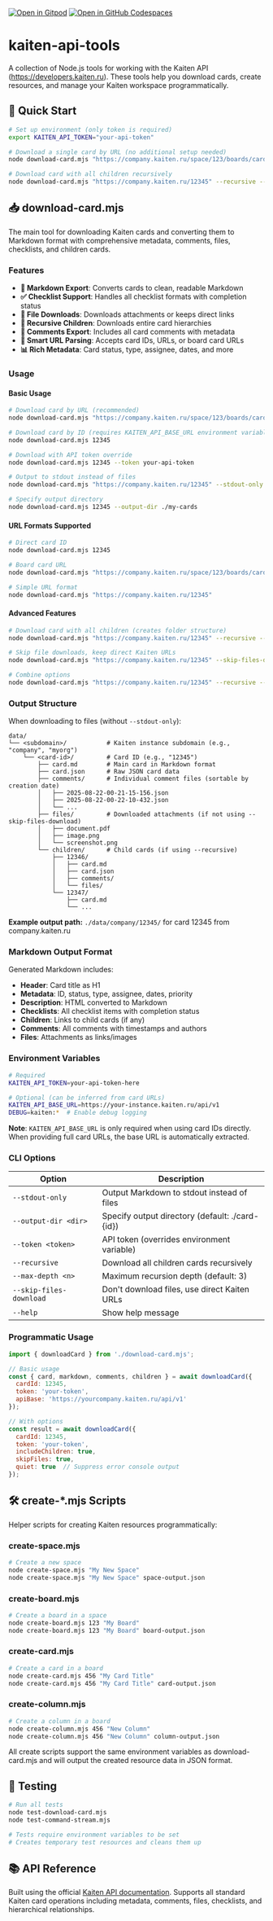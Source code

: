 [![Open in Gitpod](https://img.shields.io/badge/Gitpod-ready--to--code-f29718?logo=gitpod)](https://gitpod.io/#https://github.com/konard/kaiten-api-tools)
[![Open in GitHub Codespaces](https://img.shields.io/badge/GitHub%20Codespaces-Open-181717?logo=github)](https://github.com/codespaces/new?hide_repo_select=true&ref=main&repo=konard/kaiten-api-tools)

# kaiten-api-tools

A collection of Node.js tools for working with the Kaiten API (https://developers.kaiten.ru). These tools help you download cards, create resources, and manage your Kaiten workspace programmatically.

## 🚀 Quick Start

```bash
# Set up environment (only token is required)
export KAITEN_API_TOKEN="your-api-token"

# Download a single card by URL (no additional setup needed)
node download-card.mjs "https://company.kaiten.ru/space/123/boards/card/12345" --stdout-only

# Download card with all children recursively
node download-card.mjs "https://company.kaiten.ru/12345" --recursive --output-dir ./cards
```

## 📥 download-card.mjs

The main tool for downloading Kaiten cards and converting them to Markdown format with comprehensive metadata, comments, files, checklists, and children cards.

### Features

- **📝 Markdown Export**: Converts cards to clean, readable Markdown
- **✅ Checklist Support**: Handles all checklist formats with completion status
- **📎 File Downloads**: Downloads attachments or keeps direct links
- **🌳 Recursive Children**: Downloads entire card hierarchies  
- **💬 Comments Export**: Includes all card comments with metadata
- **🔗 Smart URL Parsing**: Accepts card IDs, URLs, or board card URLs
- **📊 Rich Metadata**: Card status, type, assignee, dates, and more

### Usage

#### Basic Usage

```bash
# Download card by URL (recommended)
node download-card.mjs "https://company.kaiten.ru/space/123/boards/card/12345"

# Download card by ID (requires KAITEN_API_BASE_URL environment variable)
node download-card.mjs 12345

# Download with API token override
node download-card.mjs 12345 --token your-api-token

# Output to stdout instead of files
node download-card.mjs "https://company.kaiten.ru/12345" --stdout-only

# Specify output directory
node download-card.mjs 12345 --output-dir ./my-cards
```

#### URL Formats Supported

```bash
# Direct card ID
node download-card.mjs 12345

# Board card URL
node download-card.mjs "https://company.kaiten.ru/space/123/boards/card/12345"

# Simple URL format  
node download-card.mjs "https://company.kaiten.ru/12345"
```

#### Advanced Features

```bash
# Download card with all children (creates folder structure)
node download-card.mjs "https://company.kaiten.ru/12345" --recursive --max-depth 3

# Skip file downloads, keep direct Kaiten URLs
node download-card.mjs "https://company.kaiten.ru/12345" --skip-files-download

# Combine options
node download-card.mjs "https://company.kaiten.ru/12345" --recursive --skip-files-download --output-dir ./cards
```

### Output Structure

When downloading to files (without `--stdout-only`):

```
data/
└── <subdomain>/           # Kaiten instance subdomain (e.g., "company", "myorg")
    └── <card-id>/         # Card ID (e.g., "12345")
        ├── card.md        # Main card in Markdown format
        ├── card.json      # Raw JSON card data
        ├── comments/      # Individual comment files (sortable by creation date)
        │   ├── 2025-08-22-00-21-15-156.json
        │   ├── 2025-08-22-00-22-10-432.json
        │   └── ...
        ├── files/         # Downloaded attachments (if not using --skip-files-download)
        │   ├── document.pdf
        │   ├── image.png
        │   └── screenshot.png
        └── children/      # Child cards (if using --recursive)
            ├── 12346/
            │   ├── card.md
            │   ├── card.json
            │   ├── comments/
            │   └── files/
            └── 12347/
                ├── card.md
                └── ...
```

**Example output path:** `./data/company/12345/` for card 12345 from company.kaiten.ru

### Markdown Output Format

Generated Markdown includes:

- **Header**: Card title as H1
- **Metadata**: ID, status, type, assignee, dates, priority
- **Description**: HTML converted to Markdown
- **Checklists**: All checklist items with completion status
- **Children**: Links to child cards (if any)
- **Comments**: All comments with timestamps and authors
- **Files**: Attachments as links/images

### Environment Variables

```bash
# Required
KAITEN_API_TOKEN=your-api-token-here

# Optional (can be inferred from card URLs)
KAITEN_API_BASE_URL=https://your-instance.kaiten.ru/api/v1
DEBUG=kaiten:*  # Enable debug logging
```

**Note**: `KAITEN_API_BASE_URL` is only required when using card IDs directly. When providing full card URLs, the base URL is automatically extracted.

### CLI Options

| Option | Description |
|--------|-------------|
| `--stdout-only` | Output Markdown to stdout instead of files |
| `--output-dir <dir>` | Specify output directory (default: ./card-{id}) |
| `--token <token>` | API token (overrides environment variable) |
| `--recursive` | Download all children cards recursively |
| `--max-depth <n>` | Maximum recursion depth (default: 3) |
| `--skip-files-download` | Don't download files, use direct Kaiten URLs |
| `--help` | Show help message |

### Programmatic Usage

```javascript
import { downloadCard } from './download-card.mjs';

// Basic usage
const { card, markdown, comments, children } = await downloadCard({
  cardId: 12345,
  token: 'your-token',
  apiBase: 'https://yourcompany.kaiten.ru/api/v1'
});

// With options
const result = await downloadCard({
  cardId: 12345,
  token: 'your-token', 
  includeChildren: true,
  skipFiles: true,
  quiet: true  // Suppress error console output
});
```

## 🛠️ create-*.mjs Scripts

Helper scripts for creating Kaiten resources programmatically:

### create-space.mjs
```bash
# Create a new space
node create-space.mjs "My New Space"
node create-space.mjs "My New Space" space-output.json
```

### create-board.mjs  
```bash
# Create a board in a space
node create-board.mjs 123 "My Board"
node create-board.mjs 123 "My Board" board-output.json
```

### create-card.mjs
```bash
# Create a card in a board
node create-card.mjs 456 "My Card Title"  
node create-card.mjs 456 "My Card Title" card-output.json
```

### create-column.mjs
```bash
# Create a column in a board
node create-column.mjs 456 "New Column"
node create-column.mjs 456 "New Column" column-output.json
```

All create scripts support the same environment variables as download-card.mjs and will output the created resource data in JSON format.

## 🧪 Testing

```bash
# Run all tests  
node test-download-card.mjs
node test-command-stream.mjs

# Tests require environment variables to be set
# Creates temporary test resources and cleans them up
```

## 📚 API Reference

Built using the official [Kaiten API documentation](https://developers.kaiten.ru). Supports all standard Kaiten card operations including metadata, comments, files, checklists, and hierarchical relationships.
